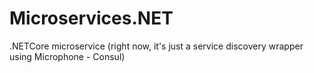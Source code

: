 # Microservices.NET
.NETCore microservice (right now, it's just a service discovery wrapper using Microphone - Consul)
